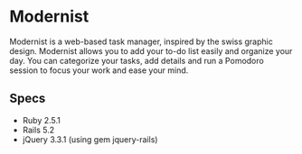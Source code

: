 # Modernist

Modernist is a web-based task manager, inspired by the swiss graphic design. Modernist allows you to add your to-do list easily and organize your day. You can categorize your tasks, add details and run a Pomodoro session to focus your work and ease your mind.

## Specs

* Ruby 2.5.1
* Rails 5.2
* jQuery 3.3.1 (using gem jquery-rails)
